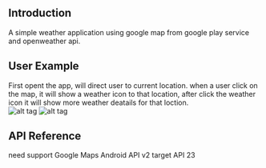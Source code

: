 ## Introduction

A simple weather application using google map from google play service and openweather api.

## User Example
First opent the app, will direct user to current location.
when a user click on the map, it will show a weather icon to that location,  after click the weather icon it will show more weather deatails for that loction.  
![alt tag](https://raw.githubusercontent.com/louisli1989/weatherMap/master/screenshot2.png)
![alt tag](https://raw.githubusercontent.com/louisli1989/weatherMap/master/screenshot3.png)


## API Reference
need support Google Maps Android API v2
target API 23

